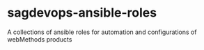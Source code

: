 # sagdevops-ansible-roles
A collections of ansible roles for automation and configurations of webMethods products
